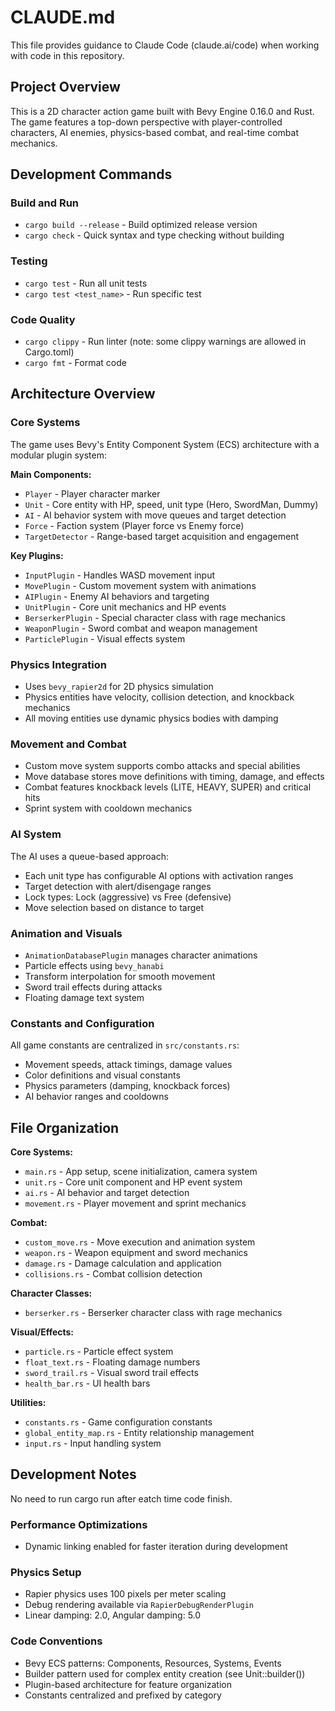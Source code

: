 # CLAUDE.md

This file provides guidance to Claude Code (claude.ai/code) when working with code in this repository.

## Project Overview

This is a 2D character action game built with Bevy Engine 0.16.0 and Rust. The game features a top-down perspective with player-controlled characters, AI enemies, physics-based combat, and real-time combat mechanics.

## Development Commands

### Build and Run
- `cargo build --release` - Build optimized release version
- `cargo check` - Quick syntax and type checking without building

### Testing
- `cargo test` - Run all unit tests
- `cargo test <test_name>` - Run specific test

### Code Quality
- `cargo clippy` - Run linter (note: some clippy warnings are allowed in Cargo.toml)
- `cargo fmt` - Format code

## Architecture Overview

### Core Systems
The game uses Bevy's Entity Component System (ECS) architecture with a modular plugin system:

**Main Components:**
- `Player` - Player character marker
- `Unit` - Core entity with HP, speed, unit type (Hero, SwordMan, Dummy)
- `AI` - AI behavior system with move queues and target detection
- `Force` - Faction system (Player force vs Enemy force)
- `TargetDetector` - Range-based target acquisition and engagement

**Key Plugins:**
- `InputPlugin` - Handles WASD movement input
- `MovePlugin` - Custom movement system with animations
- `AIPlugin` - Enemy AI behaviors and targeting
- `UnitPlugin` - Core unit mechanics and HP events
- `BerserkerPlugin` - Special character class with rage mechanics
- `WeaponPlugin` - Sword combat and weapon management
- `ParticlePlugin` - Visual effects system

### Physics Integration
- Uses `bevy_rapier2d` for 2D physics simulation
- Physics entities have velocity, collision detection, and knockback mechanics
- All moving entities use dynamic physics bodies with damping

### Movement and Combat
- Custom move system supports combo attacks and special abilities
- Move database stores move definitions with timing, damage, and effects
- Combat features knockback levels (LITE, HEAVY, SUPER) and critical hits
- Sprint system with cooldown mechanics

### AI System
The AI uses a queue-based approach:
- Each unit type has configurable AI options with activation ranges
- Target detection with alert/disengage ranges
- Lock types: Lock (aggressive) vs Free (defensive)
- Move selection based on distance to target

### Animation and Visuals
- `AnimationDatabasePlugin` manages character animations
- Particle effects using `bevy_hanabi`
- Transform interpolation for smooth movement
- Sword trail effects during attacks
- Floating damage text system

### Constants and Configuration
All game constants are centralized in `src/constants.rs`:
- Movement speeds, attack timings, damage values
- Color definitions and visual constants
- Physics parameters (damping, knockback forces)
- AI behavior ranges and cooldowns

## File Organization

**Core Systems:**
- `main.rs` - App setup, scene initialization, camera system
- `unit.rs` - Core unit component and HP event system
- `ai.rs` - AI behavior and target detection
- `movement.rs` - Player movement and sprint mechanics

**Combat:**
- `custom_move.rs` - Move execution and animation system
- `weapon.rs` - Weapon equipment and sword mechanics
- `damage.rs` - Damage calculation and application
- `collisions.rs` - Combat collision detection

**Character Classes:**
- `berserker.rs` - Berserker character class with rage mechanics

**Visual/Effects:**
- `particle.rs` - Particle effect system
- `float_text.rs` - Floating damage numbers
- `sword_trail.rs` - Visual sword trail effects
- `health_bar.rs` - UI health bars

**Utilities:**
- `constants.rs` - Game configuration constants
- `global_entity_map.rs` - Entity relationship management
- `input.rs` - Input handling system

## Development Notes
No need to run cargo run after eatch time code finish.

### Performance Optimizations
- Dynamic linking enabled for faster iteration during development

### Physics Setup
- Rapier physics uses 100 pixels per meter scaling
- Debug rendering available via `RapierDebugRenderPlugin`
- Linear damping: 2.0, Angular damping: 5.0


### Code Conventions
- Bevy ECS patterns: Components, Resources, Systems, Events
- Builder pattern used for complex entity creation (see Unit::builder())
- Plugin-based architecture for feature organization
- Constants centralized and prefixed by category